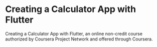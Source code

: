 # Creating a Calculator App with Flutter

Creating a Calculator App with Flutter, an online non-credit course authorized by Coursera Project Network and offered through Coursera.

